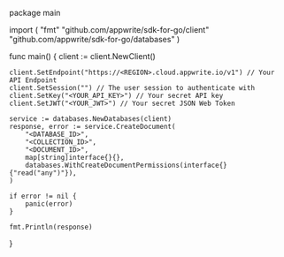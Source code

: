 package main

import (
    "fmt"
    "github.com/appwrite/sdk-for-go/client"
    "github.com/appwrite/sdk-for-go/databases"
)

func main() {
    client := client.NewClient()

    client.SetEndpoint("https://<REGION>.cloud.appwrite.io/v1") // Your API Endpoint
    client.SetSession("") // The user session to authenticate with
    client.SetKey("<YOUR_API_KEY>") // Your secret API key
    client.SetJWT("<YOUR_JWT>") // Your secret JSON Web Token

    service := databases.NewDatabases(client)
    response, error := service.CreateDocument(
        "<DATABASE_ID>",
        "<COLLECTION_ID>",
        "<DOCUMENT_ID>",
        map[string]interface{}{},
        databases.WithCreateDocumentPermissions(interface{}{"read("any")"}),
    )

    if error != nil {
        panic(error)
    }

    fmt.Println(response)
}
